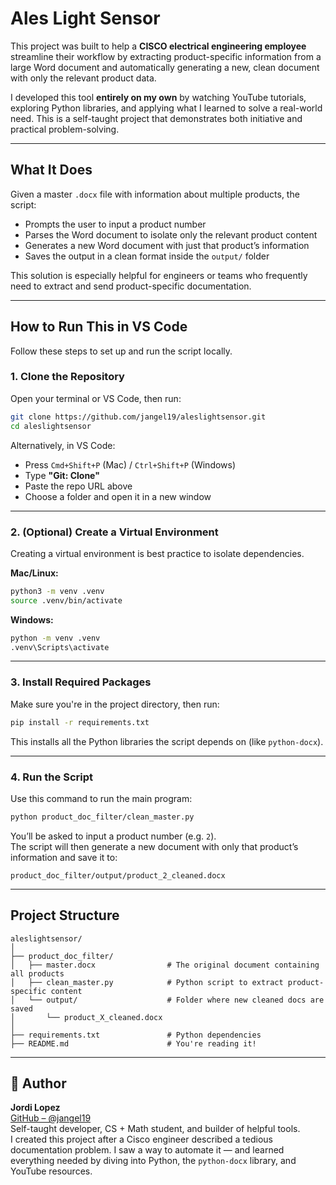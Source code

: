 # Ales Light Sensor

This project was built to help a **CISCO electrical engineering employee** streamline their workflow by extracting product-specific information from a large Word document and automatically generating a new, clean document with only the relevant product data.

I developed this tool **entirely on my own** by watching YouTube tutorials, exploring Python libraries, and applying what I learned to solve a real-world need. This is a self-taught project that demonstrates both initiative and practical problem-solving.

---

## What It Does

Given a master `.docx` file with information about multiple products, the script:

- Prompts the user to input a product number
- Parses the Word document to isolate only the relevant product content
- Generates a new Word document with just that product’s information
- Saves the output in a clean format inside the `output/` folder

This solution is especially helpful for engineers or teams who frequently need to extract and send product-specific documentation.

---

## How to Run This in VS Code

Follow these steps to set up and run the script locally.

### 1. Clone the Repository

Open your terminal or VS Code, then run:

```bash
git clone https://github.com/jangel19/aleslightsensor.git
cd aleslightsensor
```

Alternatively, in VS Code:
- Press `Cmd+Shift+P` (Mac) / `Ctrl+Shift+P` (Windows)
- Type **"Git: Clone"**
- Paste the repo URL above
- Choose a folder and open it in a new window

---

### 2. (Optional) Create a Virtual Environment

Creating a virtual environment is best practice to isolate dependencies.

**Mac/Linux:**
```bash
python3 -m venv .venv
source .venv/bin/activate
```

**Windows:**
```bash
python -m venv .venv
.venv\Scripts\activate
```

---

### 3. Install Required Packages

Make sure you're in the project directory, then run:

```bash
pip install -r requirements.txt
```

This installs all the Python libraries the script depends on (like `python-docx`).

---

### 4. Run the Script

Use this command to run the main program:

```bash
python product_doc_filter/clean_master.py
```

You’ll be asked to input a product number (e.g. `2`).  
The script will then generate a new document with only that product’s information and save it to:

```
product_doc_filter/output/product_2_cleaned.docx
```

---

## Project Structure

```
aleslightsensor/
│
├── product_doc_filter/
│   ├── master.docx                # The original document containing all products
│   ├── clean_master.py            # Python script to extract product-specific content
│   └── output/                    # Folder where new cleaned docs are saved
│       └── product_X_cleaned.docx
│
├── requirements.txt               # Python dependencies
├── README.md                      # You're reading it!
```

---


## 👤 Author

**Jordi Lopez**  
[GitHub – @jangel19](https://github.com/jangel19)  
Self-taught developer, CS + Math student, and builder of helpful tools.  
I created this project after a Cisco engineer described a tedious documentation problem. I saw a way to automate it — and learned everything needed by diving into Python, the `python-docx` library, and YouTube resources.
